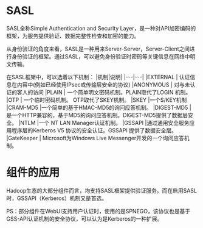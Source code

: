 

# SASL

SASL全称Simple Authentication and Security Layer，是一种对API加密编码的框架，为服务提供验证、数据完整性检查和加密的能力。

从身份验证的角度来看，SASL是一种用来Server-Server，Server-Client之间进行身份验证的框架。通过SASL，可以避免身份验证时密码等关键信息在网络中明文传输。

在SASL框架中，可以选着以下机制：
|机制|说明|
|---|---|
|EXTERNAL   | 认证信息在内容中(例如已经使用IPsec或传输层安全的协议)
|ANONYMOUS  | 对与未认证的客人的访问
|PLAIN      | 一个简单明文密码机制。PLAIN取代了LOGIN 机制。
|OTP        | 一个临时密码机制。 OTP取代了SKEY机制。
|SKEY       |一个S/KEY机制
|CRAM-MD5   |一个简单的基于HMAC-MD5的询问应答机制。
|DIGEST-MD5 | 是一个HTTP兼容的，基于MD5的询问应答机制。DIGEST-MD5提供了数据层安全。
|NTLM       |一个 NT LAN Manager认证机制。
|GSSAPI     |通过通用安全服务应用程序层的Kerberos V5 协议的安全认证。GSSAPI 提供了数据安全层。
|GateKeeper | Microsoft为Windows Live Messenger开发的一个询问应答机制。


# 组件的应用

Hadoop生态的大部分组件而言，均支持SASL框架提供验证服务。而在启用SASL时，GSSAPI（Kerberos）机制又是首选。

PS：部分组件在WebUI支持用户认证时，使用的是SPNEGO，该协议也是基于GSS-API认证机制的安全协议，可以认为是Kerberos的一种扩展。